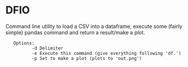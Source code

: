 # DFIO

Command line utility to load a CSV into a dataframe, execute some (fairly simple) pandas command and return a result/make a plot.

```
   Options:
          -d Delimiter
          -e Execute this command (give everything following 'df.')
          -p Set to make a plot (plots to 'out.png')
```


